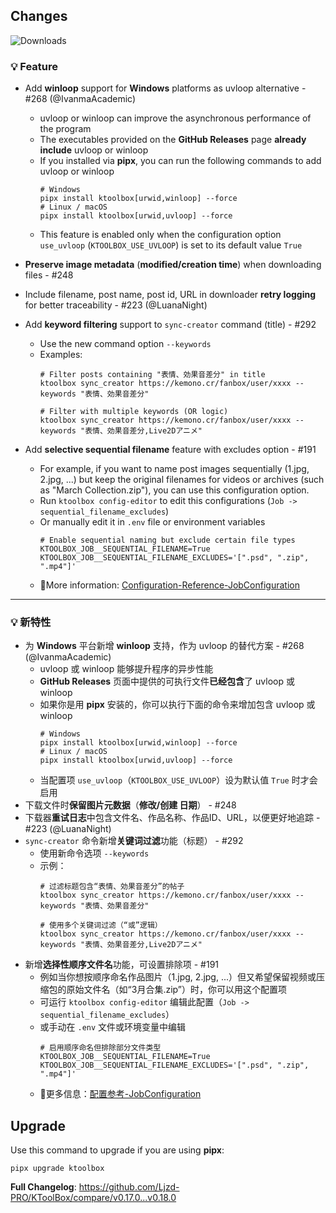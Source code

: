 ## Changes

![Downloads](https://img.shields.io/github/downloads/Ljzd-PRO/KToolBox/v0.18.0/total)

### 💡 Feature

- Add **winloop** support for **Windows** platforms as uvloop alternative - #268 (@IvanmaAcademic)
  - uvloop or winloop can improve the asynchronous performance of the program
  - The executables provided on the **GitHub Releases** page **already include** uvloop or winloop
  - If you installed via **pipx**, you can run the following commands to add uvloop or winloop
    ```shell
    # Windows
    pipx install ktoolbox[urwid,winloop] --force
    # Linux / macOS
    pipx install ktoolbox[urwid,uvloop] --force
    ```
  - This feature is enabled only when the configuration option `use_uvloop` (`KTOOLBOX_USE_UVLOOP`) is set to its default value `True`

- **Preserve image metadata** (**modified/creation time**) when downloading files - #248
- Include filename, post name, post id, URL in downloader **retry logging** for better traceability - #223 (@LuanaNight)
- Add **keyword filtering** support to `sync-creator` command (title) - #292
  - Use the new command option `--keywords`
  - Examples:
    ```shell
    # Filter posts containing "表情、効果音差分" in title
    ktoolbox sync_creator https://kemono.cr/fanbox/user/xxxx --keywords "表情、効果音差分"

    # Filter with multiple keywords (OR logic)
    ktoolbox sync_creator https://kemono.cr/fanbox/user/xxxx --keywords "表情、効果音差分,Live2Dアニメ"
    ```
- Add **selective sequential filename** feature with excludes option - #191
  - For example, if you want to name post images sequentially (1.jpg, 2.jpg, ...) but keep the original filenames for
  videos or archives (such as "March Collection.zip"), you can use this configuration option.
  - Run `ktoolbox config-editor` to edit this configurations (`Job -> sequential_filename_excludes`)
  - Or manually edit it in `.env` file or environment variables
    ```dotenv
    # Enable sequential naming but exclude certain file types
    KTOOLBOX_JOB__SEQUENTIAL_FILENAME=True
    KTOOLBOX_JOB__SEQUENTIAL_FILENAME_EXCLUDES='[".psd", ".zip", ".mp4"]'
    ```
  - 📖More information: [Configuration-Reference-JobConfiguration](https://ktoolbox.readthedocs.io/latest/configuration/reference/#ktoolbox.configuration.JobConfiguration)

[//]: # (### 🪲 Fix)

- - -

### 💡 新特性

- 为 **Windows** 平台新增 **winloop** 支持，作为 uvloop 的替代方案 - #268 (@IvanmaAcademic)
  - uvloop 或 winloop 能够提升程序的异步性能
  - **GitHub Releases** 页面中提供的可执行文件**已经包含**了 uvloop 或 winloop
  - 如果你是用 **pipx** 安装的，你可以执行下面的命令来增加包含 uvloop 或 winloop
    ```shell
    # Windows
    pipx install ktoolbox[urwid,winloop] --force
    # Linux / macOS
    pipx install ktoolbox[urwid,uvloop] --force
    ```
  - 当配置项 `use_uvloop`（`KTOOLBOX_USE_UVLOOP`）设为默认值 `True` 时才会启用
- 下载文件时**保留图片元数据**（**修改/创建 日期**） - #248
- 下载器**重试日志**中包含文件名、作品名称、作品ID、URL，以便更好地追踪 - #223 (@LuanaNight)
- `sync-creator` 命令新增**关键词过滤**功能（标题） - #292
  - 使用新命令选项 `--keywords`
  - 示例：
    ```shell
    # 过滤标题包含“表情、効果音差分”的帖子
    ktoolbox sync_creator https://kemono.cr/fanbox/user/xxxx --keywords "表情、効果音差分"

    # 使用多个关键词过滤（“或”逻辑）
    ktoolbox sync_creator https://kemono.cr/fanbox/user/xxxx --keywords "表情、効果音差分,Live2Dアニメ"
    ```
- 新增**选择性顺序文件名**功能，可设置排除项 - #191
  - 例如当你想按顺序命名作品图片（1.jpg, 2.jpg, ...）但又希望保留视频或压缩包的原始文件名（如“3月合集.zip”）时，你可以用这个配置项
  - 可运行 `ktoolbox config-editor` 编辑此配置（`Job -> sequential_filename_excludes`）
  - 或手动在 `.env` 文件或环境变量中编辑
    ```dotenv
    # 启用顺序命名但排除部分文件类型
    KTOOLBOX_JOB__SEQUENTIAL_FILENAME=True
    KTOOLBOX_JOB__SEQUENTIAL_FILENAME_EXCLUDES='[".psd", ".zip", ".mp4"]'
    ```
  - 📖更多信息：[配置参考-JobConfiguration](https://ktoolbox.readthedocs.io/latest/configuration/reference/#ktoolbox.configuration.JobConfiguration)
    
[//]: # (### 🪲 修复)

## Upgrade

Use this command to upgrade if you are using **pipx**:
```shell
pipx upgrade ktoolbox
```

**Full Changelog**: https://github.com/Ljzd-PRO/KToolBox/compare/v0.17.0...v0.18.0